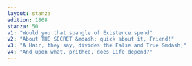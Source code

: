 ```yaml
---
layout: stanza
edition: 1868
stanza: 50
v1: "Would you that spangle of Existence spend"
v2: "About THE SECRET &mdash; quick about it, Friend!"
v3: "A Hair, they say, divides the False and True &mdash;"
v4: "And upon what, prithee, does Life depend?"
---
```


